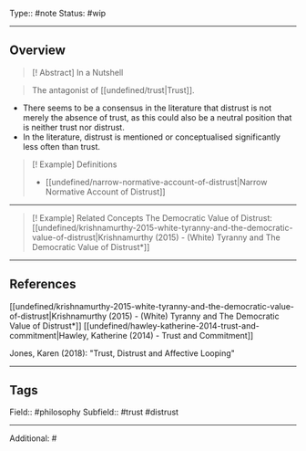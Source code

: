 Type:: #note
Status: #wip
___
## Overview

>[! Abstract] In a Nutshell
> >

>The antagonist of [[undefined/trust|Trust]].

- There seems to be a consensus in the literature that distrust is not merely the absence of trust, as this could also be a neutral position that is neither trust nor distrust. 
- In the literature, distrust is mentioned or conceptualised significantly less often than trust.

>[! Example] Definitions
>- [[undefined/narrow-normative-account-of-distrust|Narrow Normative Account of Distrust]]

___

>[! Example] Related Concepts
>The Democratic Value of Distrust: [[undefined/krishnamurthy-2015-white-tyranny-and-the-democratic-value-of-distrust|Krishnamurthy (2015) - (White) Tyranny and The Democratic Value of Distrust*]]

___
## References

[[undefined/krishnamurthy-2015-white-tyranny-and-the-democratic-value-of-distrust|Krishnamurthy (2015) - (White) Tyranny and The Democratic Value of Distrust*]]
[[undefined/hawley-katherine-2014-trust-and-commitment|Hawley, Katherine (2014) - Trust and Commitment]]

Jones, Karen (2018): "Trust, Distrust and Affective Looping"

___
## Tags

Field:: #philosophy
Subfield:: #trust #distrust 
___
Additional: #